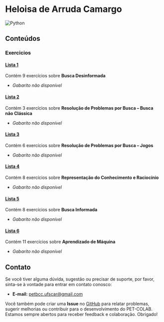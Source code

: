 # Heloisa de Arruda Camargo

![Python](https://img.shields.io/badge/python-3670A0?style=for-the-badge&logo=python&logoColor=ffdd54)

## Conteúdos

### Exercicios

#### [Lista 1](/materias/IA/Heloisa/exercicios/lista1.md)
  
Contém 9 exercícios sobre **Busca Desinformada**

- *Gabarito não disponível*

#### [Lista 2](/materias/IA/Heloisa/exercicios/lista2.md)
  
Contém 3 exercícios sobre **Resolução de Problemas por Busca – Busca não Clássica**

- *Gabarito não disponível*

#### [Lista 3](/materias/IA/Heloisa/exercicios/lista3.md)
  
Contém 6 exercícios sobre **Resolução de Problemas por Busca – Jogos**

- *Gabarito não disponível*

#### [Lista 4](/materias/IA/Heloisa/exercicios/lista4.md)
  
Contém 8 exercícios sobre **Representação do Conhecimento e Raciocínio**

- *Gabarito não disponível*

#### [Lista 5](/materias/IA/Heloisa/exercicios/lista5.md)
  
Contém 8 exercícios sobre **Busca Informada**

- *Gabarito não disponível*

#### [Lista 6](/materias/IA/Heloisa/exercicios/lista6.md)
  
Contém 11 exercícios sobre **Aprendizado de Máquina**

- *Gabarito não disponível*


## Contato

Se você tiver alguma dúvida, sugestão ou precisar de suporte, por favor, sinta-se à vontade para entrar em contato conosco:

- **E-mail:** petbcc.ufscar@gmail.com

Você também pode criar uma **Issue** no [GitHub](https://github.com/petbccufscar/pet-colab/issues) para relatar problemas, sugerir melhorias ou contribuir para o desenvolvimento do PET-COLAB. Estamos sempre abertos para receber feedback e colaboração. Obrigado!